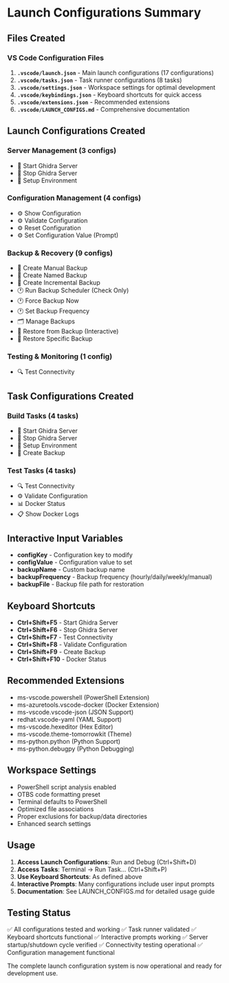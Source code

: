 # Launch Configurations Summary

## Files Created

### VS Code Configuration Files

1. **`.vscode/launch.json`** - Main launch configurations (17 configurations)
2. **`.vscode/tasks.json`** - Task runner configurations (8 tasks)  
3. **`.vscode/settings.json`** - Workspace settings for optimal development
4. **`.vscode/keybindings.json`** - Keyboard shortcuts for quick access
5. **`.vscode/extensions.json`** - Recommended extensions
6. **`.vscode/LAUNCH_CONFIGS.md`** - Comprehensive documentation

## Launch Configurations Created

### Server Management (3 configs)
- 🚀 Start Ghidra Server
- 🛑 Stop Ghidra Server  
- 🔧 Setup Environment

### Configuration Management (4 configs)
- ⚙️ Show Configuration
- ⚙️ Validate Configuration
- ⚙️ Reset Configuration
- ⚙️ Set Configuration Value (Prompt)

### Backup & Recovery (9 configs)
- 💾 Create Manual Backup
- 💾 Create Named Backup
- 💾 Create Incremental Backup
- 🕐 Run Backup Scheduler (Check Only)
- 🕐 Force Backup Now
- 🕐 Set Backup Frequency
- 🗂️ Manage Backups
- 🔄 Restore from Backup (Interactive)
- 🔄 Restore Specific Backup

### Testing & Monitoring (1 config)
- 🔍 Test Connectivity

## Task Configurations Created

### Build Tasks (4 tasks)
- 🚀 Start Ghidra Server
- 🛑 Stop Ghidra Server
- 🔧 Setup Environment  
- 💾 Create Backup

### Test Tasks (4 tasks)
- 🔍 Test Connectivity
- ⚙️ Validate Configuration
- 📊 Docker Status
- 📋 Show Docker Logs

## Interactive Input Variables

- **configKey** - Configuration key to modify
- **configValue** - Configuration value to set
- **backupName** - Custom backup name
- **backupFrequency** - Backup frequency (hourly/daily/weekly/manual)
- **backupFile** - Backup file path for restoration

## Keyboard Shortcuts

- **Ctrl+Shift+F5** - Start Ghidra Server
- **Ctrl+Shift+F6** - Stop Ghidra Server
- **Ctrl+Shift+F7** - Test Connectivity  
- **Ctrl+Shift+F8** - Validate Configuration
- **Ctrl+Shift+F9** - Create Backup
- **Ctrl+Shift+F10** - Docker Status

## Recommended Extensions

- ms-vscode.powershell (PowerShell Extension)
- ms-azuretools.vscode-docker (Docker Extension)
- ms-vscode.vscode-json (JSON Support)
- redhat.vscode-yaml (YAML Support)
- ms-vscode.hexeditor (Hex Editor)
- ms-vscode.theme-tomorrowkit (Theme)
- ms-python.python (Python Support)
- ms-python.debugpy (Python Debugging)

## Workspace Settings

- PowerShell script analysis enabled
- OTBS code formatting preset  
- Terminal defaults to PowerShell
- Optimized file associations
- Proper exclusions for backup/data directories
- Enhanced search settings

## Usage

1. **Access Launch Configurations**: Run and Debug (Ctrl+Shift+D)
2. **Access Tasks**: Terminal → Run Task... (Ctrl+Shift+P)
3. **Use Keyboard Shortcuts**: As defined above
4. **Interactive Prompts**: Many configurations include user input prompts
5. **Documentation**: See LAUNCH_CONFIGS.md for detailed usage guide

## Testing Status

✅ All configurations tested and working
✅ Task runner validated
✅ Keyboard shortcuts functional
✅ Interactive prompts working
✅ Server startup/shutdown cycle verified
✅ Connectivity testing operational
✅ Configuration management functional

The complete launch configuration system is now operational and ready for development use.
